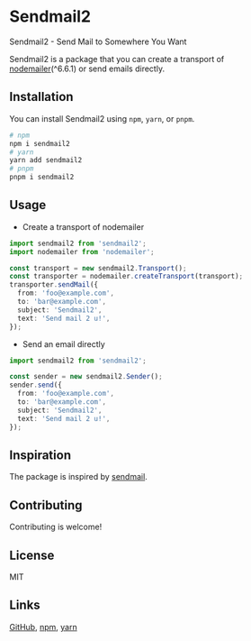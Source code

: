 # Sendmail2

Sendmail2 - Send Mail to Somewhere You Want

Sendmail2 is a package that you can create a transport of
[nodemailer][nodemailer-npm](^6.6.1) or send emails directly.

## Installation

You can install Sendmail2 using `npm`, `yarn`, or `pnpm`.

```sh
# npm
npm i sendmail2
# yarn
yarn add sendmail2
# pnpm
pnpm i sendmail2
```

## Usage

- Create a transport of nodemailer

```typescript
import sendmail2 from 'sendmail2';
import nodemailer from 'nodemailer';

const transport = new sendmail2.Transport();
const transporter = nodemailer.createTransport(transport);
transporter.sendMail({
  from: 'foo@example.com',
  to: 'bar@example.com',
  subject: 'Sendmail2',
  text: 'Send mail 2 u!',
});
```

- Send an email directly

```typescript
import sendmail2 from 'sendmail2';

const sender = new sendmail2.Sender();
sender.send({
  from: 'foo@example.com',
  to: 'bar@example.com',
  subject: 'Sendmail2',
  text: 'Send mail 2 u!',
});
```

## Inspiration

The package is inspired by [sendmail][sendmail-npm].

## Contributing

Contributing is welcome!

## License

MIT

## Links

[GitHub](https://github.com/2020leon/sendmail2),
[npm](https://www.npmjs.com/package/sendmail2),
[yarn](https://yarnpkg.com/package/sendmail2)

[nodemailer-npm]: https://www.npmjs.com/package/nodemailer
[sendmail-npm]: https://www.npmjs.com/package/sendmail
